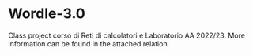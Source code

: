# Wordle-3.0
Class project corso di Reti di calcolatori e Laboratorio AA 2022/23. 
More information can be found in the attached relation.
